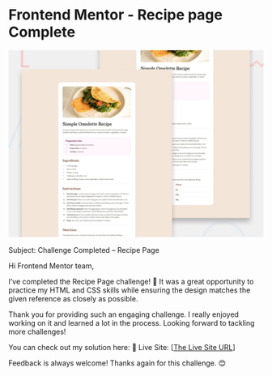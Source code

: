 # Frontend Mentor - Recipe page Complete

![Design preview for the Recipe page coding challenge](./preview.jpg)

Subject: Challenge Completed – Recipe Page

Hi Frontend Mentor team,

I’ve completed the Recipe Page challenge! 🎉 It was a great opportunity to practice my HTML and CSS skills while ensuring the design matches the given reference as closely as possible.

Thank you for providing such an engaging challenge. I really enjoyed working on it and learned a lot in the process. Looking forward to tackling more challenges!

You can check out my solution here:
🔗 Live Site: [[The Live Site URL](https://glaxaba.github.io/recipe-page-main/)]

Feedback is always welcome! Thanks again for this challenge. 😊
